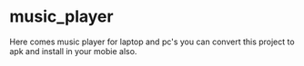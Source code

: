 # music_player
Here comes music player for laptop and pc's you can convert this project to apk and install in your mobie also.
